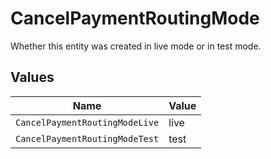 # CancelPaymentRoutingMode

Whether this entity was created in live mode or in test mode.


## Values

| Name                           | Value                          |
| ------------------------------ | ------------------------------ |
| `CancelPaymentRoutingModeLive` | live                           |
| `CancelPaymentRoutingModeTest` | test                           |